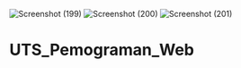 ![Screenshot (199)](https://user-images.githubusercontent.com/81692144/117523725-18e50a80-afe4-11eb-8e7e-2fef29311674.png)
![Screenshot (200)](https://user-images.githubusercontent.com/81692144/117523736-28645380-afe4-11eb-9667-d7e2fcdd9e86.png)
![Screenshot (201)](https://user-images.githubusercontent.com/81692144/117523756-34501580-afe4-11eb-9cb0-bfef759c6698.png)
# UTS_Pemograman_Web

